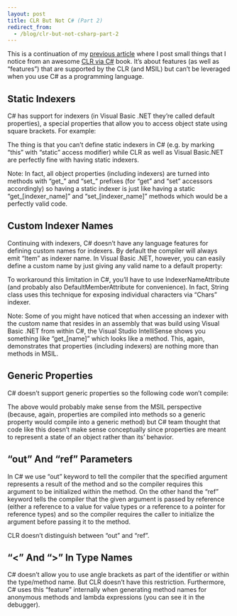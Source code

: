 ```yaml
---
layout: post
title: CLR But Not C# (Part 2)
redirect_from:
  - /blog/clr-but-not-csharp-part-2
---
```


This is a continuation of my [previous article](/blog/clr-but-not-csharp) where I post small things that I notice from an awesome [CLR via C#](http://www.amazon.com/CLR-via-Microsoft-Developer-Reference/dp/0735667454) book. It’s about features (as well as “features”) that are supported by the CLR (and MSIL) but can’t be leveraged when you use C# as a programming language.

## Static Indexers

C# has support for indexers (in Visual Basic .NET they’re called default properties), a special properties that allow you to access object state using square brackets. For example:

<script src="https://gist.github.com/volpav/823ebc039a68b4e46ada.js"></script>

The thing is that you can’t define static indexers in C# (e.g. by marking “this” with “static” access modifier) while CLR as well as Visual Basic.NET are perfectly fine with having static indexers. 

Note: In fact, all object properties (including indexers) are turned into methods with “get_” and “set_” prefixes (for “get” and “set” accessors accordingly) so having a static indexer is just like having a static “get_[indexer_name]” and “set_[indexer_name]” methods which would be a perfectly valid code.

## Custom Indexer Names

Continuing with indexers, C# doesn’t have any language features for defining custom names for indexers. By default the compiler will always emit “Item” as indexer name. In Visual Basic .NET, however, you can easily define a custom name by just giving any valid name to a default property:

<script src="https://gist.github.com/volpav/a505f0c7770c0b5ee45f.js"></script>

To workaround this limitation in C#, you’ll have to use IndexerNameAttribute (and probably also DefaultMemberAttribute for convenience). In fact, String class uses this technique for exposing individual characters via “Chars” indexer.

Note: Some of you might have noticed that when accessing an indexer with the custom name that resides in an assembly that was build using Visual Basic .NET from within C#, the Visual Studio IntelliSense shows you something like “get_[name]” which looks like a method. This, again, demonstrates that properties (including indexers) are nothing more than methods in MSIL.

## Generic Properties

C# doesn’t support generic properties so the following code won’t compile: 

<script src="https://gist.github.com/volpav/99fc09c968fb73679514.js"></script>

The above would probably make sense from the MSIL perspective (because, again, properties are compiled into methods so a generic property would compile into a generic method) but C# team thought that code like this doesn’t make sense conceptually since properties are meant to represent a state of an object rather than its’ behavior.

## “out” And “ref” Parameters

In C# we use “out” keyword to tell the compiler that the specified argument represents a result of the method and so the compiler requires this argument to be initialized within the method. On the other hand the “ref” keyword tells the compiler that the given argument is passed by reference (either a reference to a value for value types or a reference to a pointer for reference types) and so the compiler requires the caller to initialize the argument before passing it to the method. 

CLR doesn’t distinguish between “out” and “ref”.

## “&lt;” And “&gt;” In Type Names

C# doesn’t allow you to use angle brackets as part of the identifier or within the type/method name. But CLR doesn’t have this restriction. Furthermore, C# uses this “feature” internally when generating method names for anonymous methods and lambda expressions (you can see it in the debugger).